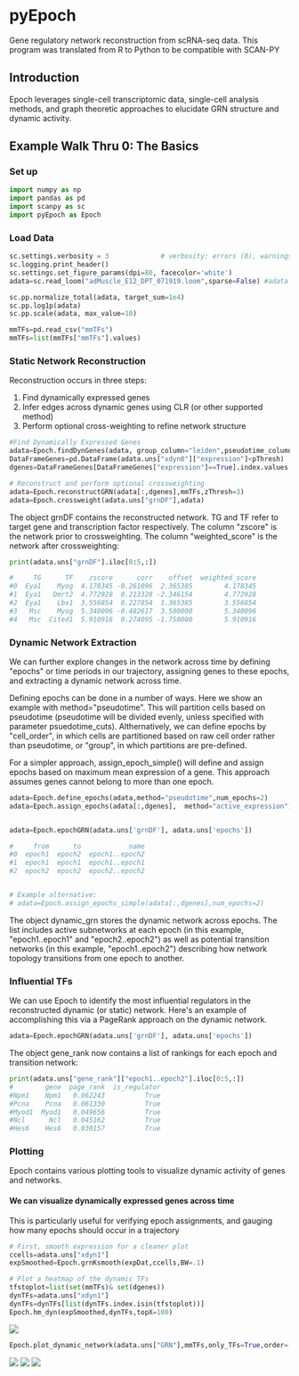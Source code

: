 # pyEpoch

Gene regulatory network reconstruction from scRNA-seq data. This program was translated from R to Python to be compatible with SCAN-PY


## Introduction
Epoch leverages single-cell transcriptomic data, single-cell analysis methods, and graph theoretic approaches to elucidate GRN structure and dynamic activity. 

## Example Walk Thru 0: The Basics

### Set up
```Python
import numpy as np
import pandas as pd
import scanpy as sc
import pyEpoch as Epoch

```
### Load Data

```Python
sc.settings.verbosity = 3             # verbosity: errors (0), warnings (1), info (2), hints (3)
sc.logging.print_header()
sc.settings.set_figure_params(dpi=80, facecolor='white')
adata=sc.read_loom("adMuscle_E12_DPT_071919.loom",sparse=False) #adata matrix cannot be sparse

sc.pp.normalize_total(adata, target_sum=1e4)
sc.pp.log1p(adata)
sc.pp.scale(adata, max_value=10)

mmTFs=pd.read_csv("mmTFs")
mmTFs=list(mmTFs["mmTFs"].values)
```
### Static Network Reconstruction
Reconstruction occurs in three steps: 

1. Find dynamically expressed genes
2. Infer edges across dynamic genes using CLR (or other supported method)
3. Perform optional cross-weighting to refine network structure
``` Python
#Find Dynamically Expressed Genes
adata=Epoch.findDynGenes(adata, group_column="leiden",pseudotime_column="dpt_pseudotime")pThresh=0.05
DataFrameGenes=pd.DataFrame(adata.uns["xdyn0"]["expression"]<pThresh)
dgenes=DataFrameGenes[DataFrameGenes["expression"]==True].index.values

# Reconstruct and perform optional crossweighting
adata=Epoch.reconstructGRN(adata[:,dgenes],mmTFs,zThresh=3)
adata=Epoch.crossweight(adata.uns["grnDF"],adata)
```
The object grnDF contains the reconstructed network. TG and TF refer to target gene and transcription factor respectively. The column "zscore" is the network prior to crossweighting. The column "weighted_score" is the network after crossweighting:

```Python
print(adata.uns["grnDF"].iloc[0:5,:])

#     TG      TF    zscore      corr    offset  weighted_score
#0  Eya1    Myog  4.178345 -0.261096  2.365385        4.178345
#1  Eya1   Dmrt2  4.772928  0.213328 -2.346154        4.772928
#2  Eya1    Lbx1  3.556854  0.227854  1.365385        3.556854
#3   Msc    Myog  5.340096 -0.482617  3.500000        5.340096
#4   Msc  Cited1  5.910916  0.274095 -1.750000        5.910916
```

### Dynamic Network Extraction
We can further explore changes in the network across time by defining "epochs" or time periods in our trajectory, assigning genes to these epochs, and extracting a dynamic network across time.  

Defining epochs can be done in a number of ways. Here we show an example with method="pseudotime". This will partition cells based on pseudotime (pseudotime will be divided evenly, unless specified with parameter psuedotime_cuts). Althernatively, we can define epochs by "cell_order", in which cells are partitioned based on raw cell order rather than pseudotime, or "group", in which partitions are pre-defined.  

For a simpler approach, assign_epoch_simple() will define and assign epochs based on maximum mean expression of a gene. This approach assumes genes cannot belong to more than one epoch.

```Python
adata=Epoch.define_epochs(adata,method="pseudotime",num_epochs=2)
adata=Epoch.assign_epochs(adata[:,dgenes],  method="active_expression")


adata=Epoch.epochGRN(adata.uns['grnDF'], adata.uns['epochs'])

#     from      to            name
#0  epoch1  epoch2  epoch1..epoch2
#1  epoch1  epoch1  epoch1..epoch1
#2  epoch2  epoch2  epoch2..epoch2


# Example alternative:
# adata=Epoch.assign_epochs_simple(adata[:,dgenes],num_epochs=2)
```
  The object dynamic_grn stores the dynamic network across epochs. The list includes active subnetworks at each epoch (in this example, "epoch1..epoch1" and "epoch2..epoch2") as well as potential transition networks (in this example, "epoch1..epoch2") describing how network topology transitions from one epoch to another.


### Influential TFs
We can use Epoch to identify the most influential regulators in the reconstructed dynamic (or static) network. Here's an example of accomplishing this via a PageRank approach on the dynamic network. 

```Python
adata=Epoch.epochGRN(adata.uns['grnDF'], adata.uns['epochs'])
```
The object gene_rank now contains a list of rankings for each epoch and transition network:

```Python
print(adata.uns["gene_rank"]["epoch1..epoch2"].iloc[0:5,:])
#        gene  page_rank  is_regulator
#Npm1    Npm1   0.062243          True
#Pcna    Pcna   0.061330          True
#Myod1  Myod1   0.049656          True
#Ncl      Ncl   0.045162          True
#Hes6    Hes6   0.030157          True
```
### Plotting
Epoch contains various plotting tools to visualize dynamic activity of genes and networks.


#### We can visualize dynamically expressed genes across time
This is particularly useful for verifying epoch assignments, and gauging how many epochs should occur in a trajectory
```Python
# First, smooth expression for a cleaner plot
ccells=adata.uns["xdyn1"]
expSmoothed=Epoch.grnKsmooth(expDat,ccells,BW=.1)

# Plot a heatmap of the dynamic TFs
tfstoplot=list(set(mmTFs)& set(dgenes))
dynTFs=adata.uns["xdyn1"]
dynTFs=dynTFs[list(dynTFs.index.isin(tfstoplot))]
Epoch.hm_dyn(expSmoothed,dynTFs,topX=100)
```
<img src="img/heatmap.png">

```Python
Epoch.plot_dynamic_network(adata.uns["GRN"],mmTFs,only_TFs=True,order=["epoch1..epoch1","epoch1..epoch2","epoch2..epoch2"])
```

<img src="img/epoch_plot1.png">
<img src="img/epoch_plot2.png">
<img src="img/epoch_plot3.png">

